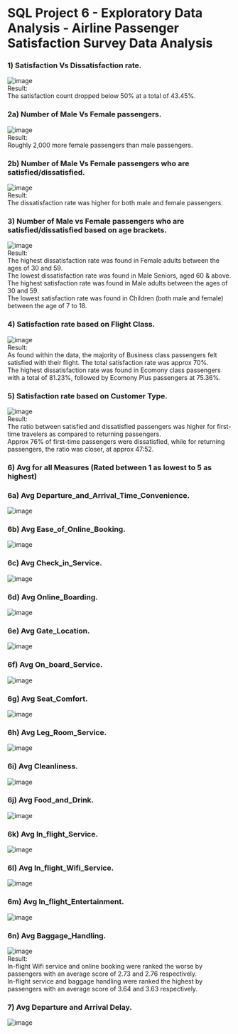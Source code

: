 # SQL Project 6 - Exploratory Data Analysis - Airline Passenger Satisfaction Survey Data Analysis

### 1) Satisfaction Vs Dissatisfaction rate.
![image](https://github.com/JoshuaSequeira2000/SQL-Project-6-Airline-Passenger-Satisfaction-Survey-Data-Analysis/assets/92262753/4d756376-67aa-4701-8a6d-d296fe574982)\
Result:\
The satisfaction count dropped below 50% at a total of 43.45%.

### 2a) Number of Male Vs Female passengers.
![image](https://github.com/JoshuaSequeira2000/SQL-Project-6-Airline-Passenger-Satisfaction-Survey-Data-Analysis/assets/92262753/6e6f219a-6320-42ed-b99e-bd67f0dc49e1)\
Result:\
Roughly 2,000 more female passengers than male passengers.

### 2b) Number of Male Vs Female passengers who are satisfied/dissatisfied.
![image](https://github.com/JoshuaSequeira2000/SQL-Project-6-Airline-Passenger-Satisfaction-Survey-Data-Analysis/assets/92262753/461717fa-b1e2-4d53-ae45-2149436fa772)\
Result:\
The dissatisfaction rate was higher for both male and female passengers.

### 3) Number of Male vs Female passengers who are satisfied/dissatisfied based on age brackets.
![image](https://github.com/JoshuaSequeira2000/SQL-Project-6-Airline-Passenger-Satisfaction-Survey-Data-Analysis/assets/92262753/46aeeb76-9a0f-4e30-9da1-30ed15e365ee)\
Result:\
The highest dissatisfaction rate was found in Female adults between the ages of 30 and 59.\
The lowest dissatisfaction rate was found in Male Seniors, aged 60 & above.\
The highest satisfaction rate was found in Male adults between the ages of 30 and 59.\
The lowest satisfaction rate was found in Children (both male and female) between the age of 7 to 18.

### 4) Satisfaction rate based on Flight Class. 
![image](https://github.com/JoshuaSequeira2000/SQL-Project-6-Airline-Passenger-Satisfaction-Survey-Data-Analysis/assets/92262753/0845c769-9ee9-43a5-82c2-b5a527c94518)\
Result:\
As found within the data, the majority of Business class passengers felt satisfied with their flight. The total satisfaction rate was approx 70%.\
The highest dissatisfaction rate was found in Ecomony class passengers with a total of 81.23%, followed by Ecomony Plus passengers at 75.36%.

### 5) Satisfaction rate based on Customer Type.
![image](https://github.com/JoshuaSequeira2000/SQL-Project-6-Airline-Passenger-Satisfaction-Survey-Data-Analysis/assets/92262753/a169c3b4-c73e-4360-bfad-5d23ba7fd1f6)\
Result:\
The ratio between satisfied and dissatisfied passengers was higher for first-time travelers as compared to returning passengers.\
Approx 76% of first-time passengers were dissatisfied, while for returning passengers, the ratio was closer, at approx 47:52.

### 6) Avg for all Measures (Rated between 1 as lowest to 5 as highest)
### 6a) Avg Departure_and_Arrival_Time_Convenience.
![image](https://github.com/JoshuaSequeira2000/SQL-Project-6-Airline-Passenger-Satisfaction-Survey-Data-Analysis/assets/92262753/e4986360-cad9-44e8-8138-dc46a1ef2d15)

### 6b) Avg Ease_of_Online_Booking.
![image](https://github.com/JoshuaSequeira2000/SQL-Project-6-Airline-Passenger-Satisfaction-Survey-Data-Analysis/assets/92262753/72afc1bd-f3b3-455f-9a35-567de20d93c6)

### 6c) Avg Check_in_Service.
![image](https://github.com/JoshuaSequeira2000/SQL-Project-6-Airline-Passenger-Satisfaction-Survey-Data-Analysis/assets/92262753/f9ba820e-f733-4707-90f4-883f1a7322ee)

### 6d) Avg Online_Boarding.
![image](https://github.com/JoshuaSequeira2000/SQL-Project-6-Airline-Passenger-Satisfaction-Survey-Data-Analysis/assets/92262753/f92cc61e-b89a-45fa-b13d-173471e239ed)

### 6e) Avg Gate_Location.
![image](https://github.com/JoshuaSequeira2000/SQL-Project-6-Airline-Passenger-Satisfaction-Survey-Data-Analysis/assets/92262753/769ef76b-2176-467a-8e93-622085b9b900)

### 6f) Avg On_board_Service.
![image](https://github.com/JoshuaSequeira2000/SQL-Project-6-Airline-Passenger-Satisfaction-Survey-Data-Analysis/assets/92262753/dc4f14b4-6f00-435c-90b5-2f4530ec8c09)

### 6g) Avg Seat_Comfort.
![image](https://github.com/JoshuaSequeira2000/SQL-Project-6-Airline-Passenger-Satisfaction-Survey-Data-Analysis/assets/92262753/9359fcf0-c379-426f-9f55-fcccdb0a1d93)

### 6h) Avg Leg_Room_Service.
![image](https://github.com/JoshuaSequeira2000/SQL-Project-6-Airline-Passenger-Satisfaction-Survey-Data-Analysis/assets/92262753/acf7d142-bec4-4756-8d0e-0e5faabce128)

### 6i) Avg Cleanliness.
![image](https://github.com/JoshuaSequeira2000/SQL-Project-6-Airline-Passenger-Satisfaction-Survey-Data-Analysis/assets/92262753/190dc3ab-1229-4da2-b0e4-dfb4ffa132f3)

### 6j) Avg Food_and_Drink.
![image](https://github.com/JoshuaSequeira2000/SQL-Project-6-Airline-Passenger-Satisfaction-Survey-Data-Analysis/assets/92262753/b17b6af6-c4da-4805-9584-4eefdd75a334)

### 6k) Avg In_flight_Service.
![image](https://github.com/JoshuaSequeira2000/SQL-Project-6-Airline-Passenger-Satisfaction-Survey-Data-Analysis/assets/92262753/a1b6a71a-4d99-4ff6-9a9f-6b7e2fee7ed3)

### 6l) Avg In_flight_Wifi_Service.
![image](https://github.com/JoshuaSequeira2000/SQL-Project-6-Airline-Passenger-Satisfaction-Survey-Data-Analysis/assets/92262753/436d1bdf-486c-4e5a-9066-048089590b78)

### 6m) Avg In_flight_Entertainment.
![image](https://github.com/JoshuaSequeira2000/SQL-Project-6-Airline-Passenger-Satisfaction-Survey-Data-Analysis/assets/92262753/71a3727c-d8da-4a98-8cab-5a907d76d8d8)

### 6n) Avg Baggage_Handling.
![image](https://github.com/JoshuaSequeira2000/SQL-Project-6-Airline-Passenger-Satisfaction-Survey-Data-Analysis/assets/92262753/84a482a3-f130-4c5c-894e-b0aaf66ff160)\
Result:\
In-flight Wifi service and online booking were ranked the worse by passengers with an average score of 2.73 and 2.76 respectively.\
In-flight service and baggage handling were ranked the highest by passengers with an average score of 3.64 and 3.63 respectively.

### 7) Avg Departure and Arrival Delay.
![image](https://github.com/JoshuaSequeira2000/SQL-Project-6-Airline-Passenger-Satisfaction-Survey-Data-Analysis/assets/92262753/40c065ee-00dd-4ef7-a2bc-8a0834f7e5c5)

